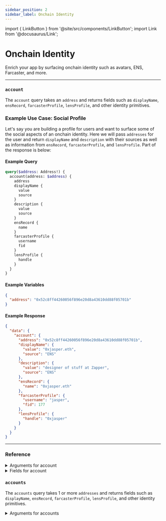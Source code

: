 ```yaml
---
sidebar_position: 2
sidebar_label: Onchain Identity
---
```


import { LinkButton } from '@site/src/components/LinkButton';
import Link from '@docusaurus/Link';

# Onchain Identity

Enrich your app by surfacing onchain identity such as avatars, ENS, Farcaster, and more.

---

### `account`

The `account` query takes an `address` and returns fields such as `displayName`, `ensRecord`, `farcasterProfile`, `lensProfile`, and other identity primitives.

### Example Use Case: Social Profile

Let's say you are building a profile for users and want to surface some of the social aspects of an onchain identity. Here we will pass `addresses` for the user and return `displayName` and `description` with their sources as well as information from `ensRecord`, `farcasterProfile`, and `lensProfile`. Part of the response is below:


#### Example Query

```graphql
query($address: Address!) {
  account(address: $address) {
    address
    displayName {
      value
      source
    }
    description {
      value
      source
    }
    ensRecord {
      name
    }
    farcasterProfile {
      username
      fid
    }
    lensProfile {
      handle
    }
  }
}
```

#### Example Variables

```json
{
  "address": "0x52c8ff44260056f896e20d8a43610dd88f05701b"
}
```

#### Example Response

```json
{
  "data": {
    "account": {
      "address": "0x52c8ff44260056f896e20d8a43610dd88f05701b",
      "displayName": {
        "value": "0xjasper.eth",
        "source": "ENS"
      },
      "description": {
        "value": "designer of stuff at Zapper",
        "source": "ENS"
      },
      "ensRecord": {
        "name": "0xjasper.eth"
      },
      "farcasterProfile": {
        "username": "jasper",
        "fid": 177
      },
      "lensProfile": {
        "handle": "0xjasper"
      }
    }
  }
}

```

<LinkButton href="./sandbox" type="primary" buttonCopy="Try in sandbox" />

---

### Reference

<details>
<summary>Arguments for account</summary>

| Arguement      | Description | Type |
| ----------- | ----------- | ----------- |
| `address`      | Address to retrive data for.       | `String!` | 

</details>

<details>
<summary>Fields for account</summary>

| Field      | Description | Type |
| ----------- | ----------- | ----------- |
| `address`      | Returns the address that was queried for.   | `Address!` | 
| `avatar`      | Returns the avatar object, which contains avatar informatiom from multiple sources such as ENS, Farcaster, or Lens.      | `AccountAvatar!` | 
| `description`      | Returns a description along with the source from either ENS, Farcaster, or Lens.       | `Description!` | 
| `displayName`      | Returns a display name along with the source from either Zapper's Indexed Labels, ENS, Farcaster, or Lens.    | `DisplayName!` | 
| `ensRecord`      | Returns an ENS record associated with the address as well as its metadata.     | `EnsRecord!` | 
| `lensProfile`      | Returns a Lens profile associated with the address as well as its metadata.     | `LensProfile!` | 
| `farcasterProfile`      | Returns a Farcaster profile associated with the address as well as its metadata.     | `FarcasterProfile!` | 
| `label`      | Returns a label that has been indexed by Zapper. Useful for contracts.     | `String!` | 
| `socialLinks`      | Returns social links such as Warpcast or Hey.      | `AccountSocialLink!` | 
| `openenURI`      | Returns a Opepen URI       | `String!` | 
| `blockiesURI`      | Returns a Blockie URI        | `String!` | 
| `isFollowedBy`      | Takes an argument `address` and returns true/false       | `Boolean!` | 
| `followStats`      | Data on Zapper followers & following     | `FollowerStats!` | 
| `followers`      | Returns Zapper followers     | `FollowerConnection!` | 
| `following`      | Returns Zapper following     | `FollowingConnection!` | 
| `isContract`      | Returns true/false for whether this address is a contract.       | `Boolean!` | 
| `contract`      | -       | `String!` | 
| `id`      | -       | `ID!`       |


</details>


### `accounts`

The `accounts` query takes 1 or more `addresses` and returns fields such as `displayName`, `ensRecord`, `farcasterProfile`, `lensProfile`, and other identity primitives.

<details>
<summary>Arguments for accounts</summary>

| Arguement      | Description | Type |
| ----------- | ----------- | ----------- |
| `addresses`      | Addresses to retrive, inputted as an array.      | `String!` | 

</details>
